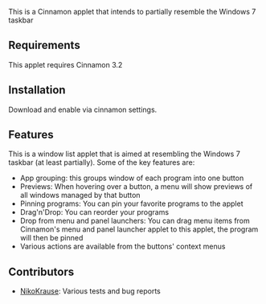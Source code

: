 This is a Cinnamon applet that intends to partially resemble the Windows 7 taskbar

## Requirements
This applet requires Cinnamon 3.2

## Installation
Download and enable via cinnamon settings.

## Features
This is a window list applet that is aimed at resembling the Windows 7 taskbar (at least partially).
Some of the key features are:

 - App grouping: this groups window of each program into one button
 - Previews: When hovering over a button, a menu will show previews of all windows managed by that button
 - Pinning programs: You can pin your favorite programs to the applet
 - Drag'n'Drop: You can reorder your programs
 - Drop from menu and panel launchers: You can drag menu items from Cinnamon's menu and panel launcher applet to this applet, the program will then be pinned
 - Various actions are available from the buttons' context menus

## Contributors
- [NikoKrause](https://github.com/NikoKrause): Various tests and bug reports
